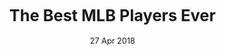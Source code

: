---
layout:      project
title:       The Best MLB Players Ever
date:        27 Apr 2018
screenshot:
  src:       /assets/img/caleb-george.jpg
#   srcset:
#     1920w:   /assets/img/projects/hyde-v2.jpg
#     960w:    /assets/img/projects/hyde-v2@0,5x.jpg
#     480w:    /assets/img/projects/hyde-v2@0,25x.jpg
caption:     The greatest Major League baseball players of each decade. 
description: The greatest Major League Baseball players ever, organized by decade.
links:
  - title:   View Project
    url:     ../../project_code/best_mlb_players/dist/index.html
  - title:   Github
    url:     https://github.com/inspectordanno/best_mlb_players
featured:    true
---